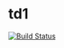 # td1
[![Build Status](https://travis-ci.org/jcheron/td1.svg?branch=master)](https://travis-ci.org/jcheron/td1)
